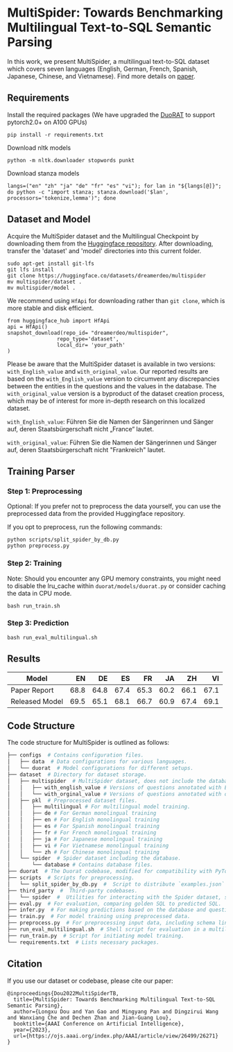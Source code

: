 # MultiSpider: Towards Benchmarking Multilingual Text-to-SQL Semantic Parsing
In this work, we present MultiSpider, a multilingual text-to-SQL dataset which covers seven languages (English, German, French, Spanish, Japanese, Chinese, and Vietnamese).
Find more details on [paper](https://arxiv.org/pdf/2212.13492.pdf).

## Requirements

Install the required packages (We have upgraded the [DuoRAT](https://github.com/ServiceNow/duorat) to support pytorch2.0+ on A100 GPUs)
```
pip install -r requirements.txt
```

Download nltk models
```
python -m nltk.downloader stopwords punkt
```

Download stanza models
```
langs=("en" "zh" "ja" "de" "fr" "es" "vi"); for lan in "${langs[@]}"; do python -c "import stanza; stanza.download('$lan', processors='tokenize,lemma')"; done
```

## Dataset and Model

Acquire the MultiSpider dataset and the Multilingual Checkpoint by downloading them from the [Huggingface repository](https://huggingface.co/datasets/dreamerdeo/multispider). After downloading, transfer the 'dataset' and 'model' directories into this current folder.

```
sudo apt-get install git-lfs
git lfs install
git clone https://huggingface.co/datasets/dreamerdeo/multispider
mv multispider/dataset .
mv multispider/model .
```
We recommend using `HfApi` for downloading rather than `git clone`, which is more stable and disk efficient.
```
from huggingface_hub import HfApi
api = HfApi()
snapshot_download(repo_id= "dreamerdeo/multispider", 
                repo_type='dataset',
                local_dir= 'your_path'
)
```

Please be aware that the MultiSpider dataset is available in two versions: `with_English_value` and `with_original_value`. Our reported results are based on the `with_English_value` version to circumvent any discrepancies between the entities in the questions and the values in the database. 
The `with_original_value` version is a byproduct of the dataset creation process, which may be of interest for more in-depth research on this localized dataset.

`with_English_value`: Führen Sie die Namen der Sängerinnen und Sänger auf, deren Staatsbürgerschaft nicht „France“ lautet.

`with_original_value`: Führen Sie die Namen der Sängerinnen und Sänger auf, deren Staatsbürgerschaft nicht "Frankreich" lautet.


## Training Parser

### Step 1: Preprocessing
Optional: If you prefer not to preprocess the data yourself, you can use the preprocessed data from the provided Huggingface repository.

If you opt to preprocess, run the following commands:

```
python scripts/split_spider_by_db.py
python preprocess.py
```

### Step 2: Training
Note: Should you encounter any GPU memory constraints, you might need to disable the lru_cache within `duorat/models/duorat.py` or consider caching the data in CPU mode.

```
bash run_train.sh
```

### Step 3: Prediction

```
bash run_eval_multilingual.sh
```

## Results

| Model |  EN | DE |  ES |  FR |  JA |  ZH |  VI | 
| --------- | -----: | -----: | ----: | ----: | ----: | ----: | ----: |
| Paper Report |  68.8 | 64.8 | 67.4 | 65.3 | 60.2 | 66.1 | 67.1 | 
| Released Model |  69.5 | 65.1 | 68.1 | 66.7 | 60.9 | 67.4 | 69.1 | 

## Code Structure

The code structure for MultiSpider is outlined as follows:
```bash
├── configs  # Contains configuration files.
│   ├── data  # Data configurations for various languages.
│   └── duorat  # Model configurations for different setups.
├── dataset  # Directory for dataset storage.
│   ├── multispider  # MultiSpider dataset, does not include the database.
│   │   ├── with_english_value # Versions of questions annotated with English values.
│   │   └── with_orginal_value # Versions of questions annotated with original, untranslated values.
│   ├── pkl  # Preprocessed dataset files.
│   │   ├── multilingual # For multilingual model training.
│   │   ├── de # For German monolingual training
│   │   ├── en # For English monolingual training
│   │   ├── es # For Spanish monolingual training
│   │   ├── fr # For French monolingual training
│   │   ├── ja # For Japanese monolingual training
│   │   ├── vi # For Vietnamese monolingual training
│   │   └── zh # For Chinese monolingual training
│   └── spider  # Spider dataset including the database.
│       └── database # Contains database files.
├── duorat  # The Duorat codebase, modified for compatibility with PyTorch 2.0+ and Stanza tokenizer.
├── scripts  # Scripts for preprocessing.
│   └── split_spider_by_db.py  #  Script to distribute `examples.json` and `tables.json` into each respective database directory.
├── third_party  #  Third-party codebases.
│   └── spider  #  Utilities for interacting with the Spider dataset, such as schema reading.
├── eval.py  # For evaluation, comparing golden SQL to predicted SQL.
├── infer.py  # For making predictions based on the database and question, given a model.
├── train.py  # For model training using preprocessed data.
├── preprocess.py  # For preprocessing input data, including schema linking.
├── run_eval_multilingual.sh  # Shell script for evaluation in a multilingual context.
├── run_train.py  # Script for initiating model training.
└── requirements.txt  # Lists necessary packages.
```

## Citation
If you use our dataset or codebase, please cite our paper:
```
@inproceedings{Dou2022MultiSpiderTB,
  title={MultiSpider: Towards Benchmarking Multilingual Text-to-SQL Semantic Parsing},
  author={Longxu Dou and Yan Gao and Mingyang Pan and Dingzirui Wang and Wanxiang Che and Dechen Zhan and Jian-Guang Lou},
  booktitle={AAAI Conference on Artificial Intelligence},
  year={2023},
  url={https://ojs.aaai.org/index.php/AAAI/article/view/26499/26271}
}
```
